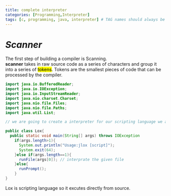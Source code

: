 ```yaml
---
title: complete interpreter
categories: [Programming,Interpreter]
tags: [c, programming, java, interpreter] # TAG names should always be lowercase
---
```


# **_Scanner_**

The first step of building a compiler is Scanning.  
**scanner** takes in raw source code as a series of characters and group it into
a series of <mark>tokens</mark>.
Tokens are the smallest pieces of code that can be processed by the compiler.

```java
import java.io.BufferedReader;
import java.io.IOException;
import java.io.InputStreamReader;
import java.nio.charset.Charset;
import java.nio.file.Files;
import java.nio.file.Paths;
import java.util.List;

// we are going to create a interpreter for our scripting language we are building

public class Lox{
  public static void main(String[] args) throws IOException
    if(args.length>1){
      System.out.println("Usage:jlox [script]");
      System.exit(64);
    }else if(args.length==1){
      runFile(args[0]); // interprate the given file
    }else{
      runPrompt();
    }
}

```
Lox is scripting language so it excutes directly from source.
